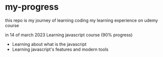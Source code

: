 # my-progress
this repo is my journey of learning coding
my learning experience on udemy course

in 14 of march 2023
Learning javascript course (90% progress)
* Learning about what is the javascript
* Learning javascript's features and modern tools
